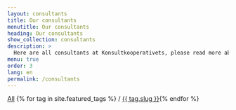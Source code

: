 ```yaml
---
layout: consultants
title: Our consultants
menutitle: Our consultants
heading: Our consultants
show_collection: consultants
description: >
  Here are all consultants at Konsultkooperativets, please read more about our experienced, professional and competent consultants. Click on the different compence links to filter the list.listan
menu: true
order: 3
lang: en
permalink: /consultants
---
```


<a href="/consultants">All</a>&nbsp;{% for tag in site.featured_tags %} / <a href="/tag/{{ tag.slug }}">{{ tag.slug }}</a>{% endfor %}
